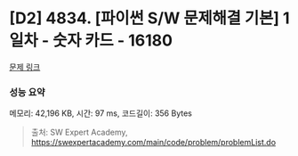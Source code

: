 # [D2] 4834. [파이썬 S/W 문제해결 기본] 1일차 - 숫자 카드 - 16180 

[문제 링크](https://swexpertacademy.com/main/code/problem/problemDetail.do?contestProbId=AYYPdof62mIDFARc) 

### 성능 요약

메모리: 42,196 KB, 시간: 97 ms, 코드길이: 356 Bytes



> 출처: SW Expert Academy, https://swexpertacademy.com/main/code/problem/problemList.do